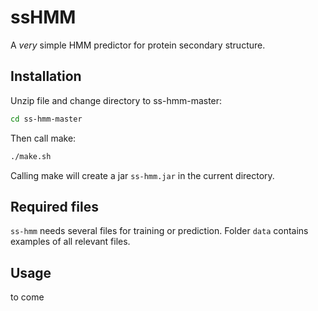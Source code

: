 ssHMM
======
A <i>very</i> simple HMM predictor for protein secondary structure.

## Installation
 
Unzip file and change directory to ss-hmm-master:
```bash
cd ss-hmm-master
```
Then call make:
```bash
./make.sh
```
Calling make will create a jar <code>ss-hmm.jar</code> in the current directory.

## Required files

<code>ss-hmm</code> needs several files for training or prediction. Folder <code>data</code> contains examples of all relevant files.

## Usage

to come
